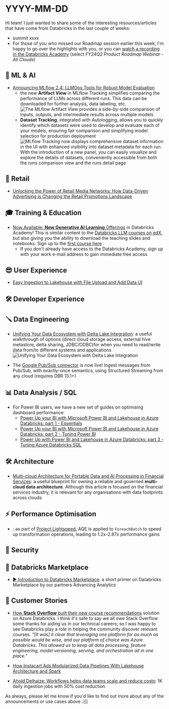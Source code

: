 # YYYY-MM-DD

Hi team! I just wanted to share some of the interesting resources/articles that have come from Databricks in the last couple of weeks:

- summit xxxx
- For those of you who missed our Roadmap session earlier this week, I'm happy to go over the highlights with you, or you can [watch a recording in the Databricks Academy](https://customer-academy.databricks.com/learn/course/internal/view/elearning/861/databricks-product-roadmap-webinars) (select _FY24Q2 Product Roadmap Webinar - All Clouds_)

## 🧠 ML & AI

- [Announcing MLflow 2.4: LLMOps Tools for Robust Model Evaluation](https://www.databricks.com/blog/announcing-mlflow-24-llmops-tools-robust-model-evaluation)
  - the new **Artifact View** in MLflow Tracking simplifies comparing the performance of LLMs across different runs. This data can be downloaded for further analysis, data labeling, etc.
  ![The MLflow Artifact View provides a side-by-side comparison of inputs, outputs, and intermediate results across multiple models](https://www.databricks.com/sites/default/files/inline-images/screenshot_2023-06-07_at_11.46.21_am.png)
  - **Dataset Tracking**, integrated with Autologging, allows you to quickly identify which datasets were used to develop and evaluate each of your models, ensuring fair comparison and simplifying model selection for production deployment
  ![MLflow Tracking now displays comprehensive dataset information in the UI with enhanced visibility into dataset metadata for each run. With the introduction of a new panel, you can easily visualize and explore the details of datasets, conveniently accessible from both the runs comparison view and the runs detail page](https://www.databricks.com/sites/default/files/inline-images/image2_0.png)

## 🛒 Retail

- [Unlocking the Power of Retail Media Networks: How Data-Driven Advertising is Changing the Retail Promotions Landscape](https://www.databricks.com/blog/unlocking-power-retail-media-networks-how-data-driven-advertising-changing-retail-promotions)

## 🎓 Training & Education

- [Now Available: **New Generative AI Learning** Offerings](https://www.databricks.com/blog/now-available-new-generative-ai-learning-offerings) in Databricks Academy! This is similar content to the [Databricks LLM courses on edX](https://www.edx.org/professional-certificate/databricks-large-language-models), but also giving you the ability to download the teaching slides and notebooks. Sign up to the [first course here](https://customer-academy.databricks.com/learn/course/internal/view/elearning/1749/large-language-models-llms-application-through-production)
  - If you don't already have access to the Databricks Academy, sign up with your work e-mail address to gain immediate free access

## 😎 User Experience

- [Easy Ingestion to Lakehouse with File Upload and Add Data UI](https://www.databricks.com/blog/easy-ingestion-lakehouse-file-upload-and-add-data-ui)

## 🛠️ Developer Experience


## 🪛 Data Engineering

- [Unifying Your Data Ecosystem with Delta Lake Integration](https://www.databricks.com/blog/integrating-delta-lakehouse-other-platforms): a useful walkthrough of options (direct cloud storage access, external hive metastore, delta sharing, JDBC/ODBC)for when you need to read/write data from/to different systems and applications
    ![Unifying Your Data Ecosystem with Delta Lake Integration](https://cms.databricks.com/sites/default/files/inline-images/db-580-blog-image-5.png)

- The [Google Pub/Sub connector](https://docs.gcp.databricks.com/structured-streaming/pub-sub.html) is now live! Ingest messages from Pub/Sub, with exactly-once semantics, using Structured Streaming from any cloud (requires DBR 13.1+)

## 📊 Data Analysis / SQL

- For Power BI users, we have a new set of guides on optimising dashboard performance:
  - [Power Up your BI with Microsoft Power BI and Lakehouse in Azure Databricks: part 1 - Essentials](https://techcommunity.microsoft.com/t5/analytics-on-azure-blog/power-up-your-bi-with-microsoft-power-bi-and-lakehouse-in-azure/ba-p/3810649)
  - [Power Up your BI with Microsoft Power BI and Lakehouse in Azure Databricks: part 2 - Tuning Power BI](https://techcommunity.microsoft.com/t5/analytics-on-azure-blog/power-up-with-power-bi-and-lakehouse-in-azure-databricks-part-3/ba-p/3825010)
  - [Power Up with Power BI and Lakehouse in Azure Databricks: part 3 - Tuning Azure Databricks SQL](https://techcommunity.microsoft.com/t5/analytics-on-azure-blog/power-up-with-power-bi-and-lakehouse-in-azure-databricks-part-3/ba-p/3825010)

## 🛠️ Architecture

- [Multi-cloud Architecture for Portable Data and AI Processing in Financial Services](https://www.databricks.com/blog/multi-cloud-architecture-portable-data-and-ai-processing-financial-services): a useful blueprint for owning a reliable and governed **multi-cloud data architecture**. Although this article is focused on the financial services industry, it is relevant for any organisations with data footprints across clouds

## ⚡️ Performance Optimisation

- [](): as part of [Project Lightspeed](https://www.databricks.com/blog/2022/06/28/project-lightspeed-faster-and-simpler-stream-processing-with-apache-spark.html), AQE is applied to `ForeachBatch` to speed up transformation operations, leading to 1.2x-2.87x performance gains

## 🔐 Security


## 🏪 Databricks Marketplace

- [▶️ Introduction to Databricks Marketplace](https://www.youtube.com/watch?v=PGgWOw7g0lM): a short primer on Databricks Marketplace by our partners Advancing Analytics

## 🥂 Customer Stories

- [How **Stack Overflow** built their new course recommendations](https://stackoverflow.blog/2023/05/29/more-on-our-ai-future-building-course-recommendations-and-a-new-data-platform/) solution on Azure Databricks. I think it's safe to say we all owe Stack Overflow some thanks for aiding us in our technical careers; so I was happy to see Databricks play a role in helping the community discover relevant courses. *"[It was] it clear that leveraging one platform for as much as possible would be wise, and our platform of choice was Azure Databricks. This allowed us to keep all data processing, feature engineering, model versioning, serving, and orchestration all in one place."*

- [How Instacart Ads Modularized Data Pipelines With Lakehouse Architecture and Spark](https://tech.instacart.com/how-instacart-ads-modularized-data-pipelines-with-lakehouse-architecture-and-spark-e9863e28488d)

- [Ahold Delhaize: Workflows helps data teams scale and reduce costs](https://www.databricks.com/customers/ahold-delhaize): 1K daily ingestion jobs with 50% cost reduction



As always, please let me know if you'd like to find out more about any of the announcements or use cases above 👆🏽
